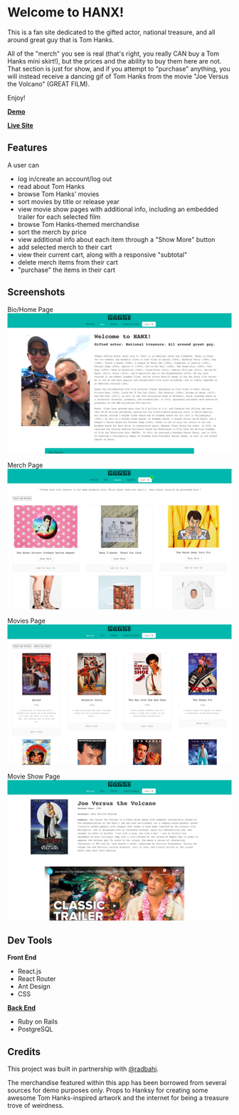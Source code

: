 # Welcome to HANX!

This is a fan site dedicated to the gifted actor, national treasure, and all around great guy that is Tom Hanks. 

All of the "merch" you see is real (that's right, you really CAN buy a Tom Hanks mini skirt!), but the prices and the ability to buy them here are not.  That section is just for show, and if you attempt to "purchase" anything, you will instead receive a dancing gif of Tom Hanks from the movie "Joe Versus the Volcano" (GREAT FILM).

Enjoy!

[**Demo**](https://youtu.be/KDDGUpEMLyg)

[**Live Site**](https://hanx-app.herokuapp.com/)


## Features

A user can

* log in/create an account/log out
* read about Tom Hanks
* browse Tom Hanks' movies
* sort movies by title or release year
* view movie show pages with additional info, including an embedded trailer for each selected film
* browse Tom Hanks-themed merchandise
* sort the merch by price
* view additional info about each item through a "Show More" button
* add selected merch to their cart
* view their current cart, along with a responsive "subtotal"
* delete merch items from their cart
* "purchase" the items in their cart


## Screenshots

Bio/Home Page
![Screenshot](public/bio.png)

Merch Page
![Screenshot](public/merch.png)

Movies Page
![Screenshot](public/movies.png)

Movie Show Page
![Screenshot](public/movie-show.png)


## Dev Tools

**Front End**

* React.js
* React Router
* Ant Design
* CSS


[**Back End**](https://github.com/radbahi/hanx-backend)

* Ruby on Rails
* PostgreSQL


## Credits

This project was built in partnership with [@radbahi](https://github.com/radbahi).

The merchandise featured within this app has been borrowed from several sources for demo purposes only. Props to Hanksy for creating some awesome Tom Hanks-inspired artwork and the internet for being a treasure trove of weirdness.



